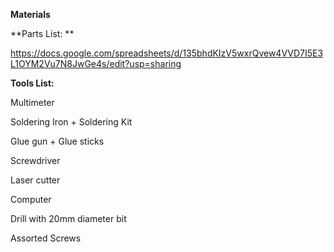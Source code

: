 **Materials**

**Parts List: **

https://docs.google.com/spreadsheets/d/135bhdKIzV5wxrQvew4VVD7I5E3L1OYM2Vu7N8JwGe4s/edit?usp=sharing

**Tools List:**

Multimeter

Soldering Iron + Soldering Kit

Glue gun + Glue sticks

Screwdriver

Laser cutter

Computer

Drill with 20mm diameter bit

Assorted Screws

